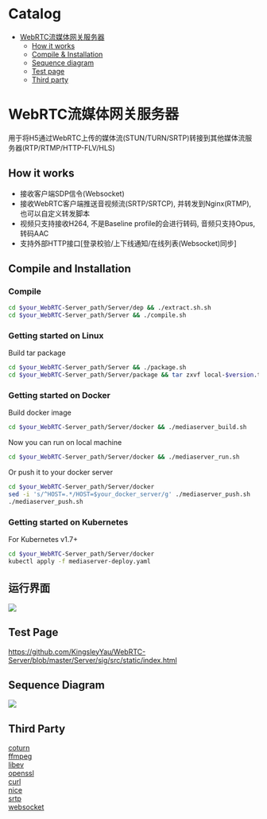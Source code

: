 Catalog
=================

   * [WebRTC流媒体网关服务器](#WebRTC流媒体网关服务器)
   		* [How it works](#how-it-works)
   		* [Compile & Installation](#compile-and-installation)
   		* [Sequence diagram](#sequence-diagram)
   		* [Test page](#test-page)
      * [Third party](#third-party)
      
      
# WebRTC流媒体网关服务器
用于将H5通过WebRTC上传的媒体流(STUN/TURN/SRTP)转接到其他媒体流服务器(RTP/RTMP/HTTP-FLV/HLS)

## How it works
- 接收客户端SDP信令(Websocket)
- 接收WebRTC客户端推送音视频流(SRTP/SRTCP), 并转发到Nginx(RTMP), 也可以自定义转发脚本
- 视频只支持接收H264, 不是Baseline profile的会进行转码, 音频只支持Opus, 转码AAC
- 支持外部HTTP接口[登录校验/上下线通知/在线列表(Websocket)同步]

## Compile and Installation
### Compile
```bash
cd $your_WebRTC-Server_path/Server/dep && ./extract.sh.sh
cd $your_WebRTC-Server_path/Server && ./compile.sh
```

### Getting started on Linux
Build tar package
```bash
cd $your_WebRTC-Server_path/Server && ./package.sh
cd $your_WebRTC-Server_path/Server/package && tar zxvf local-$version.tar.gz && cd local && ./install.sh
```

### Getting started on Docker
Build docker image
```bash
cd $your_WebRTC-Server_path/Server/docker && ./mediaserver_build.sh
```
Now you can run on local machine
```bash
cd $your_WebRTC-Server_path/Server/docker && ./mediaserver_run.sh
```
Or push it to your docker server
```bash
cd $your_WebRTC-Server_path/Server/docker
sed -i 's/^HOST=.*/HOST=$your_docker_server/g' ./mediaserver_push.sh
./mediaserver_push.sh
```
### Getting started on Kubernetes
For Kubernetes v1.7+
```bash
cd $your_WebRTC-Server_path/Server/docker
kubectl apply -f mediaserver-deploy.yaml
```

## 运行界面
![](https://github.com/KingsleyYau/WebRTC-Server/blob/master/demo.png?raw=true)

## Test Page
https://github.com/KingsleyYau/WebRTC-Server/blob/master/Server/sig/src/static/index.html

## Sequence Diagram
![](https://github.com/KingsleyYau/WebRTC-Server/blob/master/Server/doc/MediaServer_Call_Sequence.png?raw=true)

## Third Party
[coturn](https://github.com/coturn/coturn)</br>
[ffmpeg](https://www.ffmpeg.org/)</br>
[libev](http://software.schmorp.de/pkg/libev.html)</br>
[openssl](https://www.openssl.org/)</br>
[curl](https://curl.haxx.se/)</br>
[nice](https://github.com/libnice/libnice)</br>
[srtp](https://github.com/cisco/libsrtp)</br>
[websocket](https://github.com/zaphoyd/websocketpp)</br>
